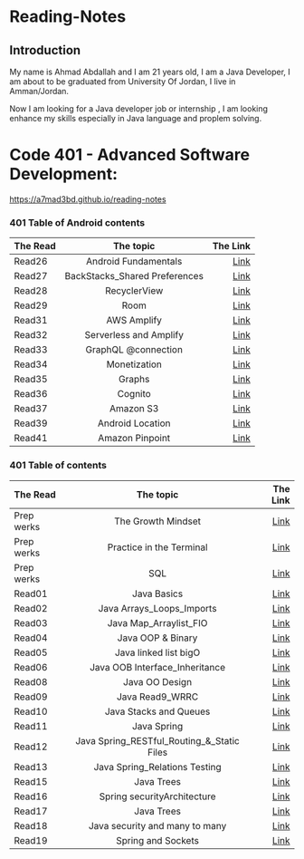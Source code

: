 # Reading-Notes

## Introduction
My name is Ahmad Abdallah and I am 21 years old, I am a Java Developer, I  am about to be graduated from University Of Jordan, I live in Amman/Jordan.

Now I am looking for a Java developer job or internship , I am looking enhance my skills especially in Java language and proplem solving.

# Code 401 - Advanced Software Development:

 https://a7mad3bd.github.io/reading-notes

 ### 401 Table of Android contents

| The Read	 |           The topic           |              The Link |
|:----------|:-----------------------------:|----------------------:|
| Read26    |     Android Fundamentals      | [Link](/Read26_Android%20Fundamentals.md) |
| Read27    | BackStacks_Shared Preferences | [Link](/Read27_BackStacks_Shared%20Preferences.md) |
| Read28    |         RecyclerView          | [Link](/Read28_RecyclerView.md) |
| Read29    |             Room              | [Link](/Read29_Room.md) || Read30      | Hash Table | [Link](/Read30_HashTable.md) |
| Read31    |          AWS Amplify          | [Link](/Read31_AWS_Amplify.md)|
| Read32    |    Serverless and Amplify     | [Link](/Read32Serverless_Amplify.md)|
| Read33    |      GraphQL @connection      | [Link](/Read33_GraphQL%40connection.md)|
| Read34    |         Monetization          | [Link](/Read34_Monetization.md)|
| Read35    |            Graphs             | [Link](/Read35_Graph.md)|
| Read36    |            Cognito            | [Link](/Read36_Cognito.md)|
| Read37    |           Amazon S3           | [Link](/Read37_Amazon_S3.md)|
| Read39    |       Android Location        | [Link](/Read39_.md)|
| Read41    |        Amazon Pinpoint        | [Link](/Read41.md)|



### 401 Table of contents

| The Read	      | The topic    |              The Link |
| :---        |:-----------:|----------------------:|
| Prep werks      | The Growth Mindset | [Link](./Read26_Android%Fundamentals.md) |
| Prep werks      | Practice in the Terminal | [Link](./Prep_Terminal.md) |
| Prep werks      | SQL | [Link](./SQL_Prep_challenges/) |
| Read01      | Java Basics | [Link](./Read1_Java_Basics.md) |
| Read02      | Java Arrays_Loops_Imports | [Link](./Read2_Arrays_Loops_Imports.md) |
| Read03      | Java Map_Arraylist_FIO | [Link](./Read3_Map_prematives.md) |
| Read04      | Java OOP & Binary | [Link](./Read4_OOP.md) |
| Read05        | Java linked list bigO | [Link](./Read_linked_list_bigO.md) |
| Read06      | Java OOB Interface_Inheritance | [Link](./Read6_Interface_Inheritance.md) |
| Read08      | Java OO Design | [Link](./Read8_OODesign.md) |
| Read09      | Java Read9_WRRC | [Link](./Read9_WRRC.md) |
| Read10      | Java Stacks and Queues | [Link](./Read10_Stacks%20and%20Queues.md) |
| Read11      | Java Spring | [Link](./Read11_Spring.md) |
| Read12      | Java Spring_RESTful_Routing_&_Static Files | [Link](/Read12_Spring_RESTful.md) |
| Read13      | Java Spring_Relations Testing | [Link](/Read13_relations%20and%20testing.md) |
| Read15      | Java Trees | [Link](/Read15_Trees.md) |
| Read16      | Spring securityArchitecture | [Link](/Read16_securityArchitecture.md) |
| Read17      | Java Trees | [Link](/Read17_Spring_OAuth2.md) |
| Read18      | Java security and many to many | [Link](/Read18.md) |
| Read19      | Spring and Sockets | [Link](/Read19_Spring_Sockets.md) |




